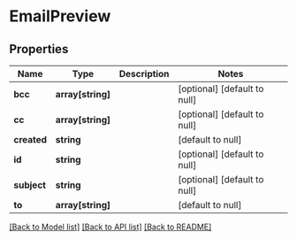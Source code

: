 # EmailPreview

## Properties
Name | Type | Description | Notes
------------ | ------------- | ------------- | -------------
**bcc** | **array[string]** |  | [optional] [default to null]
**cc** | **array[string]** |  | [optional] [default to null]
**created** | **string** |  | [default to null]
**id** | **string** |  | [optional] [default to null]
**subject** | **string** |  | [optional] [default to null]
**to** | **array[string]** |  | [default to null]

[[Back to Model list]](../README.md#documentation-for-models) [[Back to API list]](../README.md#documentation-for-api-endpoints) [[Back to README]](../README.md)


